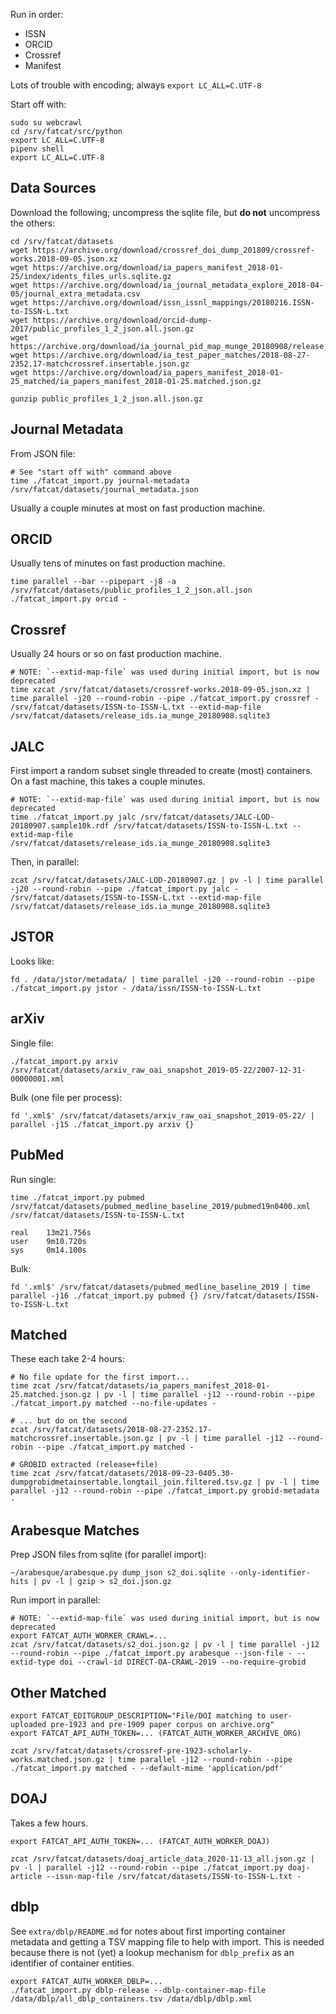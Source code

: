 
Run in order:

- ISSN
- ORCID
- Crossref
- Manifest

Lots of trouble with encoding; always `export LC_ALL=C.UTF-8`

Start off with:

    sudo su webcrawl
    cd /srv/fatcat/src/python
    export LC_ALL=C.UTF-8
    pipenv shell
    export LC_ALL=C.UTF-8

## Data Sources

Download the following; uncompress the sqlite file, but **do not** uncompress
the others:

    cd /srv/fatcat/datasets
    wget https://archive.org/download/crossref_doi_dump_201809/crossref-works.2018-09-05.json.xz
    wget https://archive.org/download/ia_papers_manifest_2018-01-25/index/idents_files_urls.sqlite.gz
    wget https://archive.org/download/ia_journal_metadata_explore_2018-04-05/journal_extra_metadata.csv
    wget https://archive.org/download/issn_issnl_mappings/20180216.ISSN-to-ISSN-L.txt
    wget https://archive.org/download/orcid-dump-2017/public_profiles_1_2_json.all.json.gz
    wget https://archive.org/download/ia_journal_pid_map_munge_20180908/release_ids.ia_munge_20180908.sqlite3.gz
    wget https://archive.org/download/ia_test_paper_matches/2018-08-27-2352.17-matchcrossref.insertable.json.gz
    wget https://archive.org/download/ia_papers_manifest_2018-01-25_matched/ia_papers_manifest_2018-01-25.matched.json.gz

    gunzip public_profiles_1_2_json.all.json.gz

## Journal Metadata

From JSON file:

    # See "start off with" command above
    time ./fatcat_import.py journal-metadata /srv/fatcat/datasets/journal_metadata.json

Usually a couple minutes at most on fast production machine.

## ORCID

Usually tens of minutes on fast production machine.

    time parallel --bar --pipepart -j8 -a /srv/fatcat/datasets/public_profiles_1_2_json.all.json ./fatcat_import.py orcid -

## Crossref

Usually 24 hours or so on fast production machine.

    # NOTE: `--extid-map-file` was used during initial import, but is now deprecated
    time xzcat /srv/fatcat/datasets/crossref-works.2018-09-05.json.xz | time parallel -j20 --round-robin --pipe ./fatcat_import.py crossref - /srv/fatcat/datasets/ISSN-to-ISSN-L.txt --extid-map-file /srv/fatcat/datasets/release_ids.ia_munge_20180908.sqlite3

## JALC

First import a random subset single threaded to create (most) containers. On a
fast machine, this takes a couple minutes.

    # NOTE: `--extid-map-file` was used during initial import, but is now deprecated
    time ./fatcat_import.py jalc /srv/fatcat/datasets/JALC-LOD-20180907.sample10k.rdf /srv/fatcat/datasets/ISSN-to-ISSN-L.txt --extid-map-file /srv/fatcat/datasets/release_ids.ia_munge_20180908.sqlite3

Then, in parallel:

    zcat /srv/fatcat/datasets/JALC-LOD-20180907.gz | pv -l | time parallel -j20 --round-robin --pipe ./fatcat_import.py jalc - /srv/fatcat/datasets/ISSN-to-ISSN-L.txt --extid-map-file /srv/fatcat/datasets/release_ids.ia_munge_20180908.sqlite3

## JSTOR

Looks like:

    fd . /data/jstor/metadata/ | time parallel -j20 --round-robin --pipe ./fatcat_import.py jstor - /data/issn/ISSN-to-ISSN-L.txt

## arXiv

Single file:

    ./fatcat_import.py arxiv /srv/fatcat/datasets/arxiv_raw_oai_snapshot_2019-05-22/2007-12-31-00000001.xml

Bulk (one file per process):

    fd '.xml$' /srv/fatcat/datasets/arxiv_raw_oai_snapshot_2019-05-22/ | parallel -j15 ./fatcat_import.py arxiv {}

## PubMed

Run single:

    time ./fatcat_import.py pubmed /srv/fatcat/datasets/pubmed_medline_baseline_2019/pubmed19n0400.xml /srv/fatcat/datasets/ISSN-to-ISSN-L.txt

    real    13m21.756s
    user    9m10.720s
    sys     0m14.100s

Bulk:

    fd '.xml$' /srv/fatcat/datasets/pubmed_medline_baseline_2019 | time parallel -j16 ./fatcat_import.py pubmed {} /srv/fatcat/datasets/ISSN-to-ISSN-L.txt

## Matched

These each take 2-4 hours:

    # No file update for the first import...
    time zcat /srv/fatcat/datasets/ia_papers_manifest_2018-01-25.matched.json.gz | pv -l | time parallel -j12 --round-robin --pipe ./fatcat_import.py matched --no-file-updates -

    # ... but do on the second
    zcat /srv/fatcat/datasets/2018-08-27-2352.17-matchcrossref.insertable.json.gz | pv -l | time parallel -j12 --round-robin --pipe ./fatcat_import.py matched -

    # GROBID extracted (release+file)
    time zcat /srv/fatcat/datasets/2018-09-23-0405.30-dumpgrobidmetainsertable.longtail_join.filtered.tsv.gz | pv -l | time parallel -j12 --round-robin --pipe ./fatcat_import.py grobid-metadata -

## Arabesque Matches

Prep JSON files from sqlite (for parallel import):

    ~/arabesque/arabesque.py dump_json s2_doi.sqlite --only-identifier-hits | pv -l | gzip > s2_doi.json.gz

Run import in parallel:

    # NOTE: `--extid-map-file` was used during initial import, but is now deprecated
    export FATCAT_AUTH_WORKER_CRAWL=...
    zcat /srv/fatcat/datasets/s2_doi.json.gz | pv -l | time parallel -j12 --round-robin --pipe ./fatcat_import.py arabesque --json-file - --extid-type doi --crawl-id DIRECT-OA-CRAWL-2019 --no-require-grobid

## Other Matched

    export FATCAT_EDITGROUP_DESCRIPTION="File/DOI matching to user-uploaded pre-1923 and pre-1909 paper corpus on archive.org"
    export FATCAT_API_AUTH_TOKEN=... (FATCAT_AUTH_WORKER_ARCHIVE_ORG)

    zcat /srv/fatcat/datasets/crossref-pre-1923-scholarly-works.matched.json.gz | time parallel -j12 --round-robin --pipe ./fatcat_import.py matched - --default-mime 'application/pdf'

## DOAJ

Takes a few hours.

    export FATCAT_API_AUTH_TOKEN=... (FATCAT_AUTH_WORKER_DOAJ)

    zcat /srv/fatcat/datasets/doaj_article_data_2020-11-13_all.json.gz | pv -l | parallel -j12 --round-robin --pipe ./fatcat_import.py doaj-article --issn-map-file /srv/fatcat/datasets/ISSN-to-ISSN-L.txt -

## dblp

See `extra/dblp/README.md` for notes about first importing container metadata
and getting a TSV mapping file to help with import. This is needed because
there is not (yet) a lookup mechanism for `dblp_prefix` as an identifier of
container entities.

    export FATCAT_AUTH_WORKER_DBLP=...
    ./fatcat_import.py dblp-release --dblp-container-map-file /data/dblp/all_dblp_containers.tsv /data/dblp/dblp.xml

